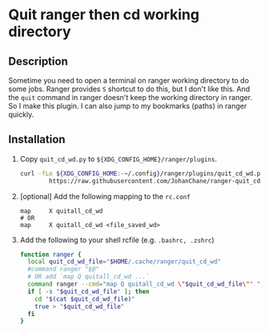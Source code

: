 # Quit ranger then cd working directory

## Description

Sometime you need to open a terminal on ranger working directory to do some jobs. Ranger provides `S` shortcut to do this, but I don't like this. And the `quit` command in ranger doesn't keep the working directory in ranger. So I make this plugin. I can also jump to my bookmarks (paths) in ranger quickly.

## Installation

1.  Copy `quit_cd_wd.py` to `${XDG_CONFIG_HOME}/ranger/plugins`.

    ```sh
    curl -fLo ${XDG_CONFIG_HOME:-~/.config}/ranger/plugins/quit_cd_wd.py --create-dirs \
            https://raw.githubusercontent.com/JohanChane/ranger-quit_cd_wd/main/quit_cd_wd.py
    ```

2.  [optional] Add the following mapping to the `rc.conf`

    ```
    map     X quitall_cd_wd
    # OR
    map     X quitall_cd_wd <file_saved_wd>
    ```

3.  Add the following to your shell rcfile (e.g. `.bashrc, .zshrc`)

    ```sh
    function ranger {
      local quit_cd_wd_file="$HOME/.cache/ranger/quit_cd_wd"
      #command ranger "$@"
      # OR add `map Q quitall_cd_wd ...`
      command ranger --cmd="map Q quitall_cd_wd \"$quit_cd_wd_file\"" "$@"
      if [ -s "$quit_cd_wd_file" ]; then
        cd "$(cat $quit_cd_wd_file)"
        true > "$quit_cd_wd_file"
      fi
    }
    ```
